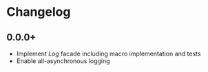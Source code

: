 # Changelog

## 0.0.0+
* Implement _Log_ facade including macro implementation and tests
* Enable all-asynchronous logging
